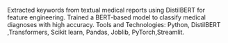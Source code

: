 Extracted keywords from textual medical reports using DistilBERT for feature engineering. 
Trained a BERT-based model to classify medical diagnoses with high accuracy. 
Tools and Technologies: Python, DistilBERT ,Transformers, Scikit learn, Pandas, Joblib, PyTorch,Streamlit.
